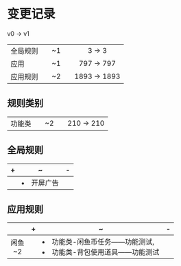 # 变更记录

v0 -> v1

||||||
|-|:-:|:-:|:-:|:-:|
|全局规则||~1||3 -> 3|
|应用||~1||797 -> 797|
|应用规则||~2||1893 -> 1893|

## 规则类别

||||||
|-|:-:|:-:|:-:|:-:|
|功能类||~2||210 -> 210|

## 全局规则

|+|~|-|
|-|-|-|
||<li>开屏广告||

## 应用规则

||+|~|-|
|:-:|-|-|-|
|闲鱼<br>~2||<li>功能类-闲鱼币任务——功能测试,<li>功能类-背包使用道具——功能测试||

